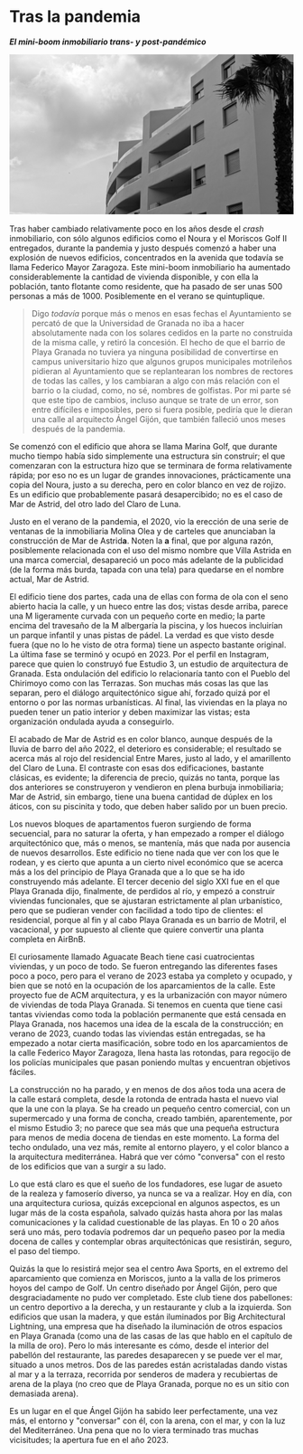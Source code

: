 # Tras la pandemia
__*El mini-boom inmobiliario trans-  y post-pandémico*__

![Curva de la fachada de Mar de Astrid](img/mar-de-astrid.jpg)

Tras haber cambiado relativamente poco en los años desde el *crash*
inmobiliario, con sólo algunos edificios como el Noura y el Moriscos
Golf II entregados, durante la pandemia y justo después comenzó a
haber una explosión de nuevos edificios, concentrados en la avenida
que todavía se llama Federico Mayor Zaragoza. Este mini-boom
inmobiliario ha aumentado considerablemente la cantidad de vivienda
disponible, y con ella la población, tanto flotante como residente,
que ha pasado de ser unas 500 personas a más de 1000. Posiblemente en
el verano se quintuplique.

> Digo *todavía* porque más o menos en esas fechas el Ayuntamiento se
> percató de que la Universidad de Granada no iba a hacer
> absolutamente nada con los solares cedidos en la parte no construida
> de la misma calle, y retiró la concesión. El hecho de que el barrio
> de Playa Granada no tuviera ya ninguna posibilidad de convertirse en
> campus universitario hizo que algunos grupos municipales motrileños
> pidieran al Ayuntamiento que se replantearan los nombres de rectores
> de todas las calles, y los cambiaran a algo con más relación con el
> barrio o la ciudad, como, no sé, nombres de golfistas. Por mi parte
> sé que este tipo de cambios, incluso aunque se trate de un error,
> son entre difíciles e imposibles, pero si fuera posible, pediría que
> le dieran una calle al arquitecto Ángel Gijón, que también falleció
> unos meses después de la pandemia.

Se comenzó con el edificio que ahora se llama Marina Golf, que durante
mucho tiempo había sido simplemente una estructura sin construir; el
que comenzaran con la estructura hizo que se terminara de forma
relativamente rápida; por eso no es un lugar de grandes innovaciones,
prácticamente una copia del Noura, justo a su derecha, pero en color
blanco en vez de rojizo. Es un edificio que probablemente pasará
desapercibido; no es el caso de Mar de Astrid, del otro lado del Claro
de Luna.

Justo en el verano de la pandemia, el 2020, vio la erección de una
serie de ventanas de la inmobiliaria Molina Olea y de carteles que
anunciaban la construcción de Mar de Astrid**a**. Noten la **a**
final, que por alguna razón, posiblemente relacionada con el uso del
mismo nombre que Villa Astrida en una marca comercial, desapareció un
poco más adelante de la publicidad (de la forma más burda, tapada con
una tela) para quedarse en el nombre actual, Mar de Astrid.

El edificio tiene dos partes, cada una de ellas con forma de ola con
el seno abierto hacia la calle, y un hueco entre las dos; vistas desde
arriba, parece una M ligeramente curvada con un pequeño corte en
medio; la parte encima del travesaño de la M albergaría la piscina, y
los huecos incluirían un parque infantil y unas pistas de pádel. La
verdad es que visto desde fuera (que no lo he visto de otra forma)
tiene un aspecto bastante original. La última fase se terminó y ocupó
en 2023. Por el perfil en Instagram, parece que quien lo construyó fue
Estudio 3, un estudio de arquitectura de Granada. Esta ondulación del
edificio lo relacionaría tanto con el Pueblo del Chirimoyo como con
las Terrazas. Son muchas más cosas las que las separan, pero el
diálogo arquitectónico sigue ahí, forzado quizá por el entorno o por
las normas urbanísticas. Al final, las viviendas en la playa no pueden
tener un patio interior y deben maximizar las vistas; esta
organización ondulada ayuda a conseguirlo.

El acabado de Mar de Astrid es en color blanco, aunque después de la
lluvia de barro del año 2022, el deterioro es considerable; el
resultado se acerca más al rojo del residencial Entre Mares, justo al
lado, y el amarillento del Claro de Luna. El contraste con esas dos
edificaciones, bastante clásicas, es evidente; la diferencia de
precio, quizás no tanta, porque las dos anteriores se construyeron y
vendieron en plena burbuja inmobiliaria; Mar de Astrid, sin embargo,
tiene una buena cantidad de dúplex en los áticos, con su piscinita y
todo, que deben haber salido por un buen precio.

Los nuevos bloques de apartamentos fueron surgiendo de forma
secuencial, para no saturar la oferta, y han empezado a romper el
diálogo arquitectónico que, más o menos, se mantenía, más que nada por
ausencia de nuevos desarrollos. Este edificio no tiene nada que ver
con los que le rodean, y es cierto que apunta a un cierto nivel
económico que se acerca más a los del principio de Playa Granada que a
lo que se ha ido construyendo más adelante. El tercer decenio del
siglo XXI fue en el que Playa Granada dijo, finalmente, de perdidos al
río, y empezó a construir viviendas funcionales, que se ajustaran
estrictamente al plan urbanístico, pero que se pudieran vender con
facilidad a todo tipo de clientes: el residencial, porque al fin y al
cabo Playa Granada es un barrio de Motril, el vacacional, y por
supuesto al cliente que quiere convertir una planta completa en
AirBnB.

El curiosamente llamado Aguacate Beach tiene casi cuatrocientas
viviendas, y un poco de todo. Se fueron entregando las diferentes
fases poco a poco, pero para el verano de 2023 estaba ya completo y
ocupado, y bien que se notó en la ocupación de los aparcamientos de la
calle. Este proyecto fue de ACM arquitectura, y es la urbanización con
mayor número de viviendas de toda Playa Granada. Si tenemos en cuenta
que tiene casi tantas viviendas como toda la población permanente que
está censada en Playa Granada, nos hacemos una idea de la escala de la
construcción; en verano de 2023, cuando todas las viviendas están
entregadas, se ha empezado a notar cierta masificación, sobre todo en
los aparcamientos de la calle Federico Mayor Zaragoza, llena hasta las
rotondas, para regocijo de los policías municipales que pasan poniendo
multas y encuentran objetivos fáciles.

La construcción no ha parado, y en menos de dos años toda una acera de
la calle estará completa, desde la rotonda de entrada hasta el nuevo
vial que la une con la playa. Se ha creado un pequeño centro
comercial, con un supermercado y una forma de concha, creado también,
aparentemente, por el mismo Estudio 3; no parece que sea más que una
pequeña estructura para menos de media docena de tiendas en este
momento. La forma del techo ondulado, una vez más, remite al entorno
playero, y el color blanco a la arquitectura mediterránea. Habrá que
ver cómo "conversa" con el resto de los edificios que van a surgir a
su lado.

Lo que está claro es que el sueño de los fundadores, ese lugar de
asueto de la realeza y famoserío diverso, ya nunca se va a
realizar. Hoy en día, con una arquitectura curiosa, quizás excepcional
en algunos aspectos, es un lugar más de la costa española, salvado
quizás hasta ahora por las malas comunicaciones y la calidad
cuestionable de las playas. En 10 o 20 años será uno más, pero todavía
podremos dar un pequeño paseo por la media docena de calles y
contemplar obras arquitectónicas que resistirán, seguro, el paso del
tiempo.

Quizás la que lo resistirá mejor sea el centro Awa Sports, en el
extremo del aparcamiento que comienza en Moriscos, junto a la valla de
los primeros hoyos del campo de Golf. Un centro diseñado por Ángel
Gijón, pero que desgraciadamente no pudo ver completado. Este club
tiene dos pabellones: un centro deportivo a la derecha, y un
restaurante y club a la izquierda. Son edificios que usan la madera, y
que están iluminados por Big Architectural Lightning, una empresa que
ha diseñado la iluminación de otros espacios en Playa Granada (como
una de las casas de las que hablo en el capítulo de la milla de
oro). Pero lo más interesante es cómo, desde el interior del pabellón
del restaurante, las paredes desaparecen y se puede ver el mar,
situado a unos metros. Dos de las paredes están acristaladas dando
vistas al mar y a la terraza, recorrida por senderos de madera y
recubiertas de arena de la playa (no creo que de Playa Granada, porque
no es un sitio con demasiada arena).

Es un lugar en el que Ángel Gijón ha sabido leer perfectamente, una
vez más, el entorno y "conversar" con él, con la arena, con el mar, y
con la luz del Mediterráneo. Una pena que no lo viera terminado tras
muchas vicisitudes; la apertura fue en el año 2023.
